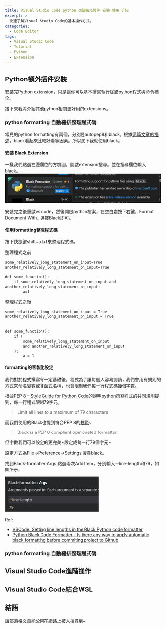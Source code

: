 ```yaml
---
title: Visual Studio Code python 進階擴充套件 安裝 使用 介紹
excerpt: >
  快速了解Visual Studio Code的基本操作方式。
categories:
  - Code Editor
tags:
  - Visual Studio Code
  - Tutorial
  - Python
  - Extension
---
```

## Python額外插件安裝

安裝完Python extension，只是讓你可以基本撰寫執行除錯python程式與命令補全。

接下來我將介紹其他python相關更好用的extensions。

### python formatting 自動縮排整理程式碼

常見的python formatting有兩個，分別是autopep8和black，根據[這篇文章的描述](https://medium.com/mlearning-ai/python-auto-formatter-autopep8-vs-black-and-some-practical-tips-e71adb24aee1#:~:text=One%20of%20the%20major%20differences,only%20fixes%20the%20necessary%20parts.)，black看起來比較好看等因素。所以底下我就使用black。

#### 安裝 Black Extension
一樣我們點選左邊欄位的方塊圖，開啟extension搜尋。並在搜尋欄位輸入black。
![python_black_extension](/assets/images/python_black_extension.png)


安裝完之後重啟vs code，然後開啟python檔案，在空白處按下右鍵，Format Document With...選擇Black即可。

#### 使用formatting整理程式碼

按下快捷鍵shift+alt+f來整理程式碼。

整理程式之前
```
some_relatively_long_statement_on_input=True
another_relatively_long_statement_on_input=True

def some_function():
    if some_relatively_long_statement_on_input and another_relatively_long_statement_on_input:
        a=1
```


整理程式之後
```
some_relatively_long_statement_on_input = True
another_relatively_long_statement_on_input = True


def some_function():
    if (
        some_relatively_long_statement_on_input
        and another_relatively_long_statement_on_input
    ):
        a = 1
```

#### formatting的客製化設定

我們對於程式撰寫有一定基礎後，程式為了讓每個人容易閱讀，我們會用有規則的方式來命名變數或含函式名稱，也會限制我們每一行程式碼幾個字數。

根據[PEP 8 – Style Guide for Python Code](https://peps.python.org/pep-0008/)的說明python撰寫程式的共同規則提到，每一行程式限制79字元。

> Limit all lines to a maximum of 79 characters

而我們使用的Black也提到符合PEP 8的[規範](https://github.com/psf/black#the-black-code-style)~

> Black is a PEP 8 compliant opinionated formatter.

但字數我們可以設定的更完美~設定成每一行79個字元~

設定方式為File->Preference->Settings 搜尋black。

找到Black-formatter:Args
點選兩次Add Item，分別輸入--line-length和79，如圖所示。

![python_black_line_length](/assets/images/python_black_line_length.png)

Ref:
* [VSCode: Setting line lengths in the Black Python code formatter](https://dev.to/adamlombard/vscode-setting-line-lengths-in-the-black-python-code-formatter-1g62)
* [Python Black Code Formatter - Is there any way to apply automatic black formatting before commiting project to Github](https://stackoverflow.com/questions/71180810/python-black-code-formatter-is-there-any-way-to-apply-automatic-black-formatti)

### python formatting 自動縮排整理程式碼

## Visual Studio Code進階操作

## Visual Studio Code結合WSL

## 結語
讓部落格文章能公開在網路上被人搜尋到~